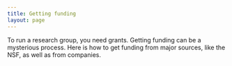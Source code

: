 ```yaml
---
title: Getting funding
layout: page
---
```


To run a research group, you need grants. Getting funding can be a mysterious process.
Here is how to get funding from major sources, like the NSF, as well as from companies.
